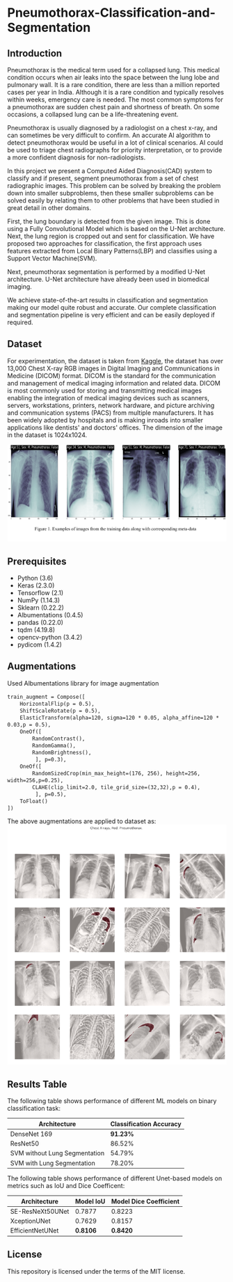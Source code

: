 # Pneumothorax-Classification-and-Segmentation

## Introduction

Pneumothorax is the medical term used for a collapsed lung. This medical condition occurs when air leaks into the space between the lung lobe and pulmonary wall. It is a rare condition, there are less than a million reported cases per year in India. Although it is a rare condition and typically resolves within weeks, emergency care is needed. The most common symptoms for a pneumothorax are sudden chest pain and shortness of breath. On some occasions, a collapsed lung can be a life-threatening event.

Pneumothorax is usually diagnosed by a radiologist on a chest x-ray, and can sometimes be very difficult to confirm. An accurate AI algorithm to detect pneumothorax would be useful in a lot of clinical scenarios. AI could be used to triage chest radiographs for priority interpretation, or to provide a more confident diagnosis for non-radiologists.

In this project we present a Computed Aided Diagnosis(CAD) system to classify and if present, segment pneumothorax from a set of chest radiographic images. This problem can be solved by breaking the problem down into smaller subproblems, then these smaller subproblems can be solved easily by relating them to other problems that have been studied in great detail in other domains.

First, the lung boundary is detected from the given image. This is done using a Fully Convolutional Model which is based on the U-Net architecture. Next, the lung region is cropped out and sent for classification. We have proposed two approaches for classification, the first approach uses features extracted from Local Binary Patterns(LBP) and classifies using a Support Vector Machine(SVM). 

Next, pneumothorax segmentation is performed by a modified U-Net architecture. U-Net architecture have already been used in biomedical imaging.

We achieve state-of-the-art results in classification and segmentation making our model quite robust and accurate. Our complete classification and segmentation pipeline is very efficient and can be easily deployed if required.

## Dataset

For experimentation,  the dataset is taken from [Kaggle](https://www.kaggle.com/c/siim-acr-pneumothorax-segmentation/overview), the dataset has over 13,000  Chest X-ray RGB images in Digital Imaging and Communications in Medicine (DICOM) format. DICOM is the standard for the communication and management of medical imaging information and related data. DICOM is most commonly used for storing and transmitting medical images enabling the integration of medical imaging devices such as scanners, servers, workstations, printers, network hardware, and picture archiving and communication systems (PACS) from multiple manufacturers. It has been widely adopted by hospitals and is making inroads into smaller applications like dentists' and doctors' offices.
The dimension of the image in the dataset is 1024x1024.


<img src="images/dataset_imgs.png" >

## Prerequisites

* Python (3.6)
* Keras (2.3.0)
* Tensorflow (2.1)
* NumPy (1.14.3)
* Sklearn (0.22.2)
* Albumentations (0.4.5)
* pandas (0.22.0)
* tqdm (4.19.8)
* opencv-python (3.4.2)
* pydicom (1.4.2)

## Augmentations

Used Albumentations library for image augmentation
```
train_augment = Compose([
    HorizontalFlip(p = 0.5),
    ShiftScaleRotate(p = 0.5),
    ElasticTransform(alpha=120, sigma=120 * 0.05, alpha_affine=120 * 0.03,p = 0.5),
    OneOf([
        RandomContrast(),
        RandomGamma(),
        RandomBrightness(),
         ], p=0.3),
    OneOf([
        RandomSizedCrop(min_max_height=(176, 256), height=256, width=256,p=0.25),
        CLAHE(clip_limit=2.0, tile_grid_size=(32,32),p = 0.4),
         ], p=0.5),
    ToFloat()
])
```

The above augmentations are applied to dataset as:
<img src="images/pneumothorax.png" >

## Results Table

The following table shows performance of different ML models on binary classification task:

| Architecture | Classification Accuracy |
| --------------- | --------------- |
| DenseNet 169 | **91.23%** |
| ResNet50 | 86.52% |
| SVM without Lung Segmentation | 54.79% |
| SVM with Lung Segmentation | 78.20% |

The following table shows performance of different Unet-based models on metrics such as IoU and Dice Coefficent:

| Architecture | Model IoU | Model Dice Coefficient |
| --------------- | --------------- | --------------- |
| SE-ResNeXt50UNet | 0.7877 | 0.8223 |
| XceptionUNet | 0.7629 | 0.8157 |
| EfficientNetUNet | **0.8106** | **0.8420** |

## License

This repository is licensed under the terms of the MIT license.
